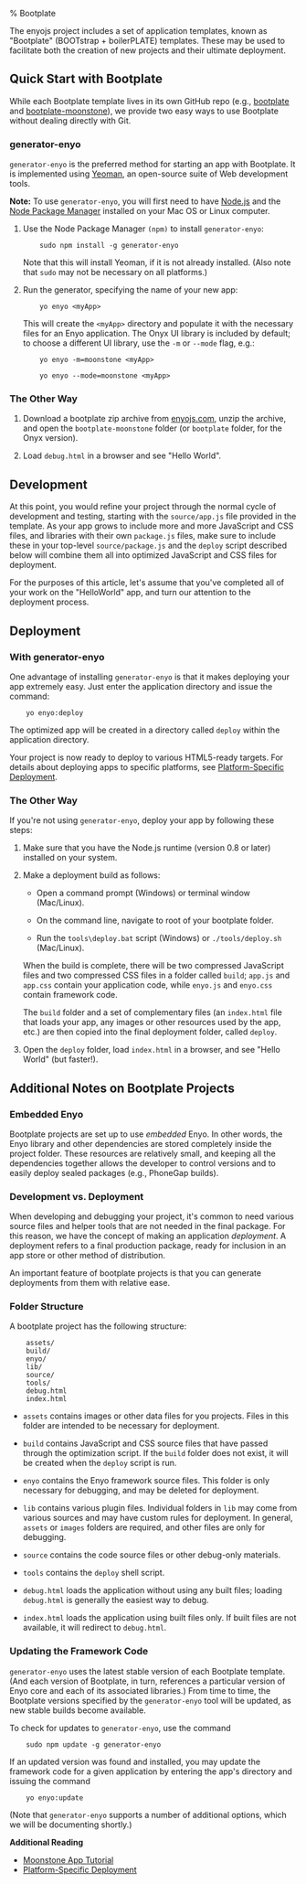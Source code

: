 % Bootplate

The enyojs project includes a set of application templates, known as "Bootplate"
(BOOTstrap + boilerPLATE) templates.  These may be used to facilitate both the
creation of new projects and their ultimate deployment.

## Quick Start with Bootplate

While each Bootplate template lives in its own GitHub repo (e.g.,
[bootplate](https://github.com/enyojs/bootplate) and
[bootplate-moonstone](https://github.com/enyojs/bootplate-moonstone)), we
provide two easy ways to use Bootplate without dealing directly with Git.

### generator-enyo

`generator-enyo` is the preferred method for starting an app with Bootplate.  It
is implemented using [Yeoman](http://yeoman.io/), an open-source suite of Web
development tools.

**Note:** To use `generator-enyo`, you will first need to have
[Node.js](http://nodejs.org) and the [Node Package Manager](https://npmjs.org)
installed on your Mac OS or Linux computer.

1. Use the Node Package Manager `(npm)` to install `generator-enyo`:

	```
		sudo npm install -g generator-enyo
	```

    Note that this will install Yeoman, if it is not already installed.  (Also
    note that `sudo` may not be necessary on all platforms.)

2. Run the generator, specifying the name of your new app:

	```
		yo enyo <myApp>
	```

    This will create the `<myApp>` directory and populate it with the necessary
    files for an Enyo application.  The Onyx UI library is included by default;
    to choose a different UI library, use the `-m` or `--mode` flag, e.g.:

	```
		yo enyo -m=moonstone <myApp>

		yo enyo --mode=moonstone <myApp>
	```

### The Other Way

1. Download a bootplate zip archive from
    [enyojs.com](http://enyojs.com/get-enyo/), unzip the archive, and open the
    `bootplate-moonstone` folder (or `bootplate` folder, for the Onyx version).

2. Load `debug.html` in a browser and see "Hello World".

## Development

At this point, you would refine your project through the normal cycle of
development and testing, starting with the `source/app.js` file provided in the
template.  As your app grows to include more and more JavaScript and CSS files,
and libraries with their own `package.js` files, make sure to include these in
your top-level `source/package.js` and the `deploy` script described below will
combine them all into optimized JavaScript and CSS files for deployment.

For the purposes of this article, let's assume that you've completed all of your
work on the "HelloWorld" app, and turn our attention to the deployment process.

## Deployment

### With generator-enyo

One advantage of installing `generator-enyo` is that it makes deploying your app
extremely easy.  Just enter the application directory and issue the command:

```
	yo enyo:deploy
```

The optimized app will be created in a directory called `deploy` within the
application directory.

Your project is now ready to deploy to various HTML5-ready targets.  For details
about deploying apps to specific platforms, see [Platform-Specific
Deployment](../deploying-apps/platform-specific-deployment.html).

### The Other Way

If you're not using `generator-enyo`, deploy your app by following these steps:

1. Make sure that you have the Node.js runtime (version 0.8 or later) installed
    on your system.

2. Make a deployment build as follows:

    * Open a command prompt (Windows) or terminal window (Mac/Linux).

    * On the command line, navigate to root of your bootplate folder.

    * Run the `tools\deploy.bat` script (Windows) or `./tools/deploy.sh`
        (Mac/Linux).

    When the build is complete, there will be two compressed JavaScript files
    and two compressed CSS files in a folder called `build`; `app.js` and
    `app.css` contain your application code, while `enyo.js` and `enyo.css`
    contain framework code.

    The `build` folder and a set of complementary files (an `index.html` file
    that loads your app, any images or other resources used by the app, etc.)
    are then copied into the final deployment folder, called `deploy`.

3. Open the `deploy` folder, load `index.html` in a browser, and see "Hello
    World" (but faster!).

## Additional Notes on Bootplate Projects

### Embedded Enyo

Bootplate projects are set up to use _embedded_ Enyo.  In other words, the Enyo
library and other dependencies are stored completely inside the project folder.
These resources are relatively small, and keeping all the dependencies together
allows the developer to control versions and to easily deploy sealed packages
(e.g., PhoneGap builds).

### Development vs. Deployment

When developing and debugging your project, it's common to need various source
files and helper tools that are not needed in the final package.  For this
reason, we have the concept of making an application _deployment_.   A
deployment refers to a final production package, ready for inclusion in an app
store or other method of distribution.

An important feature of bootplate projects is that you can generate deployments
from them with relative ease.

### Folder Structure

A bootplate project has the following structure:

```
	assets/
	build/
	enyo/
	lib/
	source/
	tools/
	debug.html
	index.html
```

* `assets` contains images or other data files for you projects. Files in this
    folder are intended to be necessary for deployment.

* `build` contains JavaScript and CSS source files that have passed through the
    optimization script.  If the `build` folder does not exist, it will be
    created when the `deploy` script is run.

* `enyo` contains the Enyo framework source files.  This folder is only
    necessary for debugging, and may be deleted for deployment.

* `lib` contains various plugin files.  Individual folders in `lib` may come
    from various sources and may have custom rules for deployment.  In general,
    `assets` or `images` folders are required, and other files are only for
    debugging.

* `source` contains the code source files or other debug-only materials.

* `tools` contains the `deploy` shell script.

* `debug.html` loads the application without using any built files; loading
    `debug.html` is generally the easiest way to debug.

* `index.html` loads the application using built files only.  If built files are
    not available, it will redirect to `debug.html`.

### Updating the Framework Code

`generator-enyo` uses the latest stable version of each Bootplate template.
(And each version of Bootplate, in turn, references a particular version of Enyo
core and each of its associated libraries.)  From time to time, the Bootplate
versions specified by the `generator-enyo` tool will be updated, as new stable
builds become available.

To check for updates to `generator-enyo`, use the command

```
	sudo npm update -g generator-enyo
```

If an updated version was found and installed, you may update the framework code
for a given application by entering the app's directory and issuing the command

```
	yo enyo:update
```

(Note that `generator-enyo` supports a number of additional options, which we
will be documenting shortly.)

**Additional Reading**

* [Moonstone App Tutorial](moonstone-app-tutorial.html)
* [Platform-Specific Deployment](../deploying-apps/platform-specific-deployment.html)
